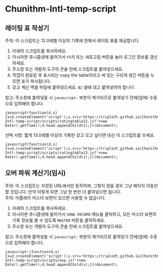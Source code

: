 # Chunithm-Intl-temp-script

## 레이팅 표 작성기
주의: 이 스크립트는 12.0레벨 이상의 기록에 한해서 레이팅 표를 제공합니다.  
1. 아래의 스크립트를 복사하세요.
2. 아시아판 츄니즘넷에 들어가서 `F5`키 또는 새로고침 버튼을 눌러 로그인 정보를 갱신하세요.
3. 주소창 또는 개발자 도구의 콘솔 란에 스크립트를 붙여넣으세요.
4. 작업이 완료된 후 표시되는 copy the table이라고 써 있는 구리게 생긴 버튼을 누르면 표가 복사됩니다.
5. 갖고 계신 엑셀 파일에 붙여넣으세요. `B2` 셀에 대고 붙여넣어야 합니다.

참고: 주소창에 붙여넣을 시 `javascript:` 부분이 제거되므로 붙여넣기 전에(앞에) 수동으로 입력해야 합니다.  
```
javascript(function(d,s){s=d.createElement('script');s.src='https://triple3t.github.io/Chunithm-Intl-temp-script/scripts/ratingtable12.js?'+new Date().getTime();d.head.appendChild(s);})(document);
```

선택 사항: 짧게 13.0레벨 이상의 기록만 갖고 오고 싶다면 대신 이 스크립트를 쓰세요.
```
javascript(function(d,s){s=d.createElement('script');s.src='https://triple3t.github.io/Chunithm-Intl-temp-script/scripts/ratingtable13.js?'+new Date().getTime();d.head.appendChild(s);})(document);
```

## 오버 파워 계산기(임시)
주의: 이 스크립트는 지정된 URL에서만 동작하며, 그렇지 않을 경우 그냥 페이지 이동만 할 것입니다.
만약 이렇게 되면 그냥 한 번만 더 붙여넣으면 됩니다.  
주의: 미플레이 마스터 보면이 있으면 사용할 수 없습니다.  
1. 아래의 스크립트를 복사하세요.
2. 아시아판 츄니즘넷에 들어가서 `SONG RECORD` 메뉴를 클릭하고, 모든 마스터 보면의 기록 정보를 볼 수 있도록 `MASTER` 버튼을 클릭하세요.
3. 주소창 또는 개발자 도구의 콘솔 란에 스크립트를 붙여넣으세요.

참고: 주소창에 붙여넣을 시 `javascript:` 부분이 제거되므로 붙여넣기 전에(앞에) 수동으로 입력해야 합니다.  
```
javascript:(function(d,s){s=d.createElement('script');s.src='https://triple3t.github.io/Chunithm-Intl-temp-script/scripts/ovp.js?'+new Date().getTime();d.head.appendChild(s);})(document);
```
